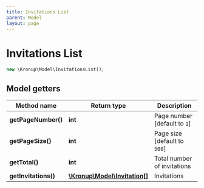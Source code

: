 ```yaml
---
title: Invitations List
parent: Model
layout: page
---
```


# Invitations List

```php
new \Kronup\Model\InvitationsList();
```

## Model getters

Method name | Return type | Description
------------ | ------------- | -------------
**getPageNumber()** | **int** | Page number   [default to `1`]
**getPageSize()** | **int** | Page size   [default to `500`]
**getTotal()** | **int** | Total number of invitations
**getInvitations()** | [**\Kronup\Model\Invitation[]**](../Invitation) | Invitations

